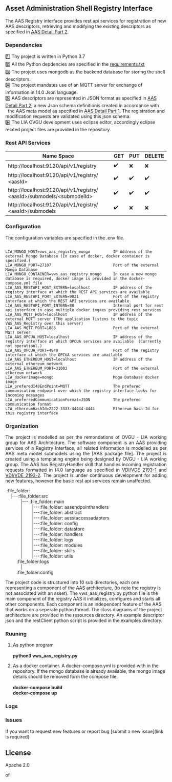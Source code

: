 
## Asset Administration Shell Registry Interface 

The AAS Registry interface provides rest api services for registration of new AAS descriptors, retrieving and modifying the existing descriptors as specified in [AAS Detail Part 2](https://www.plattform-i40.de/PI40/Redaktion/DE/Downloads/Publikation/Details_of_the_Asset_Administration_Shell_Part_2_V1.html).

### Dependencies

:one: Thy project is written in Python 3.7 <br />
:two: All the Python depdencies are specified in the [requirements.txt]() <br />
:three: The project uses mongodb as the backend database for storing the shell descriptors. <br />
:four: The project mandates use of an MQTT server for exchange of information in 14.0 Json language. <br />
:five: AAS descriptors are represented in JSON format as specified in [AAS Detail Part 2](https://www.plattform-i40.de/PI40/Redaktion/DE/Downloads/Publikation/Details_of_the_Asset_Administration_Shell_Part_2_V1.html), a new Json schema definitionis created in accordance with &nbsp; &nbsp; &nbsp; &nbsp; the AAS meta  model as specified in [AAS Detail Part 1](https://www.plattform-i40.de/PI40/Redaktion/DE/Downloads/Publikation/Details_of_the_Asset_Administration_Shell_Part1_V3.html). The registration and modification requests are validated using this json schema.<br />
:six: The LIA OVGU development uses eclipse editor, accordingly eclipse related project files are provided in the repository.


### Rest API Services

|                         Name Space                                                  |        GET         |        PUT         |       DELETE       |
|------------------------------------------------------------------------------------ | ------------------ | ------------------ | ------------------ |
|http://localhost:9120/api/v1/registry                                                | :heavy_check_mark: |       :x:          |      :x:           |  
|http://localhost:9120/api/v1/registry/ &lt;aasId&gt;                                 | :heavy_check_mark: | :heavy_check_mark: | :heavy_check_mark: |              
|http://localhost:9120/api/v1/registry/ &lt;aasId&gt;/submodels/&lt;submodelId&gt;    | :heavy_check_mark: | :heavy_check_mark: | :heavy_check_mark: |              
|http://localhost:9120/api/v1/registry/ &lt;aasId&gt;/submodels                       | :heavy_check_mark: |       :x:          |      :x:           |                



### Configuration
The configuration variables are specified in the .env file. 
<pre><code>
LIA_MONGO_HOST=vws_aas_registry_mongo          IP Address of the external Mongo Database (In case of docker, docker container is specified.)
LIA_MONGO_PORT=27107                           Port of the external Mongo Database
LIA_MONGO_CONTAINER=vws_aas_registry_mongo     In case a new mongo database is required, docker image is provided in the docker-compose.yml file
LIA_AAS_RESTAPI_HOST_EXTERN=localhost          IP address of the registry interface at which the REST API services are available
LIA_AAS_RESTAPI_PORT_EXTERN=9021               Port of the registry interface at which the REST API services are available  
LIA_AAS_RESTAPI_PORT_INTERN=80                 Internal port for rest api interface in case multiple docker imgaes providing rest services
LIA_AAS_MQTT_HOST=localhost                    IP address of the external MQTT server (THe application listens to the topic VWS_AAS_Registry over this server) 
LIA_AAS_MQTT_PORT=1883                         Port of the external MQTT server 
LIA_AAS_OPCUA_HOST=localhost                   IP address of the registry interface at which OPCUA services are available  (Currently not operationl.)
LIA_AAS_OPCUA_PORT=4840                        Port of the registry interface at which the OPCUA services are available 
LIA_AAS_ETHEREUM_HOST=localhost                IP address of the external ethereum network  
LIA_AAS_ETHEREUM_PORT=31003                    Port of the external ethereum network 
LIA_dockerimage=mongo                          Mogo Database docker image
LIA_preferedI40EndPoint=MQTT                   The prefered communication endpoint over which the registry interface looks for incoming messages
LIA_preferredCommunicationFormat=JSON          The prefered communication format 
LIA_ethereumHashId=2222-3333-44444-4444        Ethereum hash Id for this registry interface 
</code></pre>

### Organization 
<p align="justify">
The project is modelled as per the remondations of OVGU - LIA working group for AAS Architecture. The software component is an AAS providing services of a
Registry Interface, all related information is modelled as per AAS meta model submodels using the [AAS package file]. The project is created
using a templating engine being designed by OVGU - LIA working group. The AAS has RegistryHandler skill that handles incoming registration requests formatted in I4.0 language as specified in <a href="https://www.vdi.de/richtlinien/details/vdivde-2193-blatt-1-sprache-fuer-i40-komponenten-struktur-von-nachrichten">VDI/VDE 2193-1</a> and <a href="https://www.vdi.de/richtlinien/details/vdivde-2193-blatt-2-sprache-fuer-i40-komponenten-interaktionsprotokoll-fuer-ausschreibungsverfahren">VDI/VDE 2193-2</a>. 
The project is under continuous development for adding new features, however the basic rest api services remain unaffected. 
<p>
&nbsp;:file_folder:<br />
&nbsp; &nbsp; |---:file_folder:src<br />
&nbsp; &nbsp; &nbsp; &nbsp; &nbsp; &nbsp; |--- :file_folder: main<br />
&nbsp; &nbsp; &nbsp; &nbsp; &nbsp; &nbsp; | &nbsp; &nbsp; &nbsp; &nbsp;|---:file_folder: aasendpointhandlers<br />
&nbsp; &nbsp; &nbsp; &nbsp; &nbsp; &nbsp; | &nbsp; &nbsp; &nbsp; &nbsp;|---:file_folder: abstract<br />
&nbsp; &nbsp; &nbsp; &nbsp; &nbsp; &nbsp; | &nbsp; &nbsp; &nbsp; &nbsp;|---:file_folder: aesstaccessadapters<br />
&nbsp; &nbsp; &nbsp; &nbsp; &nbsp; &nbsp; | &nbsp; &nbsp; &nbsp; &nbsp;|---:file_folder: config<br />
&nbsp; &nbsp; &nbsp; &nbsp; &nbsp; &nbsp; | &nbsp; &nbsp; &nbsp; &nbsp;|---:file_folder: datastore<br />
&nbsp; &nbsp; &nbsp; &nbsp; &nbsp; &nbsp; | &nbsp; &nbsp; &nbsp; &nbsp;|---:file_folder: handlers<br />
&nbsp; &nbsp; &nbsp; &nbsp; &nbsp; &nbsp; | &nbsp; &nbsp; &nbsp; &nbsp;|---:file_folder: logs<br />
&nbsp; &nbsp; &nbsp; &nbsp; &nbsp; &nbsp; | &nbsp; &nbsp; &nbsp; &nbsp;|---:file_folder: modules<br />
&nbsp; &nbsp; &nbsp; &nbsp; &nbsp; &nbsp; | &nbsp; &nbsp; &nbsp; &nbsp;|---:file_folder: skills<br />
&nbsp; &nbsp; &nbsp; &nbsp; &nbsp; &nbsp; | &nbsp; &nbsp; &nbsp; &nbsp;|---:file_folder: utils<br />
&nbsp; &nbsp; &nbsp; &nbsp; &nbsp;:file_folder:logs<br />
&nbsp; &nbsp; &nbsp; &nbsp; &nbsp; &nbsp; |<br />
&nbsp; &nbsp; &nbsp; &nbsp; &nbsp;:file_folder:config<br />
</p>
<p align="justified">
The project code is structured into 10 sub directories, each one representing a component of the AAS architecture, (to note the registry is not associated with an asset). The vws_aas_registry.py python file is the main component of the registry AAS it initializes, configures and starts all other components. Each component is an independent feature of the AAS that works on a seperate python thread. The class diagrams of the project architecture are provided in the resources directory. An example descriptor json and the restClient python script is provided in the examples directory.
</p>

### Ruuning 
1) As python program  <br/><br/>
<strong>python3 vws_aas_registry.py</strong>

2) As a docker container. A docker-compose.yml is provided with in the repository. If the mongo database is already available, the mongo image details should be removed form the compose file. <br/><br/>
<strong>docker-compose build</strong> <br/>
<strong>docker-compose up</strong>

### Logs

### Issues
If you want to request new features or report bug [submit a new issue](link is required)

## License

Apache 2.0


of 

